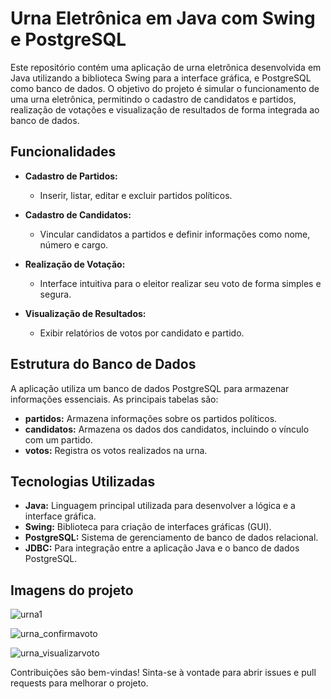 # Urna Eletrônica em Java com Swing e PostgreSQL

Este repositório contém uma aplicação de urna eletrônica desenvolvida em Java utilizando a biblioteca Swing para a interface gráfica, e PostgreSQL como banco de dados. O objetivo do projeto é simular o funcionamento de uma urna eletrônica, permitindo o cadastro de candidatos e partidos, realização de votações e visualização de resultados de forma integrada ao banco de dados.

## Funcionalidades

- **Cadastro de Partidos:**
  - Inserir, listar, editar e excluir partidos políticos.

- **Cadastro de Candidatos:**
  - Vincular candidatos a partidos e definir informações como nome, número e cargo.

- **Realização de Votação:**
  - Interface intuitiva para o eleitor realizar seu voto de forma simples e segura.

- **Visualização de Resultados:**
  - Exibir relatórios de votos por candidato e partido.

## Estrutura do Banco de Dados

A aplicação utiliza um banco de dados PostgreSQL para armazenar informações essenciais. As principais tabelas são:

- **partidos:** Armazena informações sobre os partidos políticos.
- **candidatos:** Armazena os dados dos candidatos, incluindo o vínculo com um partido.
- **votos:** Registra os votos realizados na urna.

## Tecnologias Utilizadas

- **Java:** Linguagem principal utilizada para desenvolver a lógica e a interface gráfica.
- **Swing:** Biblioteca para criação de interfaces gráficas (GUI).
- **PostgreSQL:** Sistema de gerenciamento de banco de dados relacional.
- **JDBC:** Para integração entre a aplicação Java e o banco de dados PostgreSQL.

## Imagens do projeto

![urna1](https://github.com/user-attachments/assets/720f4104-0350-4b09-9df8-a4be44f2cda7)

![urna_confirmavoto](https://github.com/user-attachments/assets/481e43cf-cb29-476d-8a7c-bd99dffe421f)

![urna_visualizarvoto](https://github.com/user-attachments/assets/e461f3e6-49b3-4c45-bd4f-082aea4b5f43)




Contribuições são bem-vindas! Sinta-se à vontade para abrir issues e pull requests para melhorar o projeto.

